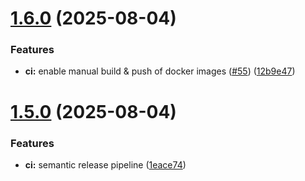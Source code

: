 # [1.6.0](https://github.com/homa8511/turnier-app/compare/v1.5.0...v1.6.0) (2025-08-04)


### Features

* **ci:** enable manual build & push of docker images ([#55](https://github.com/homa8511/turnier-app/issues/55)) ([12b9e47](https://github.com/homa8511/turnier-app/commit/12b9e47c96e4c041f6bbe190cb40f5b48cf8d26c))

# [1.5.0](https://github.com/homa8511/turnier-app/compare/v1.4.4...v1.5.0) (2025-08-04)


### Features

* **ci:** semantic release pipeline ([1eace74](https://github.com/homa8511/turnier-app/commit/1eace745a4bfc859d1c570cf89d6ab59b3ee4880))
